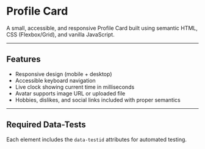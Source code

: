 # Profile Card

A small, accessible, and responsive Profile Card built using semantic HTML, CSS (Flexbox/Grid), and vanilla JavaScript.

---

## Features
- Responsive design (mobile + desktop)
- Accessible keyboard navigation
- Live clock showing current time in milliseconds
- Avatar supports image URL or uploaded file
- Hobbies, dislikes, and social links included with proper semantics

---

##  Required Data-Tests
Each element includes the `data-testid` attributes for automated testing.
